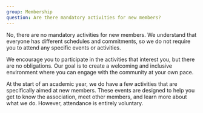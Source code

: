 ```yaml
---
group: Membership
question: Are there mandatory activities for new members?
---
```


No, there are no mandatory activities for new members. We understand that everyone has different schedules and commitments, so we do not require you to attend any specific events or activities.

We encourage you to participate in the activities that interest you, but there are no obligations. Our goal is to create a welcoming and inclusive environment where you can engage with the community at your own pace.

At the start of an academic year, we do have a few activities that are specifically aimed at new members. These events are designed to help you get to know the association, meet other members, and learn more about what we do. However, attendance is entirely voluntary.
